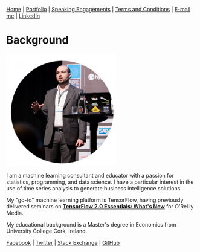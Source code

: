 [Home](https://mgcodesandstats.github.io/) |
[Portfolio](https://mgcodesandstats.github.io/portfolio/) |
[Speaking Engagements](https://mgcodesandstats.github.io/speaking-engagements/) |
[Terms and Conditions](https://mgcodesandstats.github.io/terms/) |
[E-mail me](mailto:contact@michaeljgrogan.com) |
[LinkedIn](https://www.linkedin.com/in/michaeljgrogan/)

# Background

![profile](resize-0251.jpg)

I am a machine learning consultant and educator with a passion for statistics, programming, and data science. I have a particular interest in the use of time series analysis to generate business intelligence solutions.

My "go-to" machine learning platform is TensorFlow, having previously delivered seminars on [**TensorFlow 2.0 Essentials: What's New**](https://learning.oreilly.com/live-training/courses/tensorflow-20-essentials-whats-new/0636920307167/) for O'Reilly Media.

My educational background is a Master's degree in Economics from University College Cork, Ireland.

[Facebook](http://www.facebook.com/MGCodesandStats/) |
[Twitter](http://twitter.com/MGCodesandStats/) |
[Stack Exchange](http://stats.stackexchange.com/users/137066/michael-grogan) |
[GitHub](http://github.com/mgcodesandstats)
